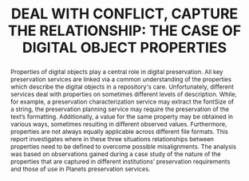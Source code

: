 ---
abstract: 'Properties of digital objects play a central role in digital

  preservation. All key preservation services are linked via

  a common understanding of the properties which describe

  the digital objects in a repository''s care. Unfortunately,

  different services deal with properties on

  sometimes different levels of description. While, for example,

  a preservation characterization service may extract

  the fontSize of a string, the preservation planning

  service may require the preservation of the text’s formatting.

  Additionally, a value for the same property may be

  obtained in various ways, sometimes resulting in different

  observed values. Furthermore, properties are not always

  equally applicable across different file formats.

  This report investigates where in these three situations

  relationships between properties need to be defined

  to overcome possible misalignments.

  The analysis was based on observations gained during

  a case study of the nature of the properties that are captured

  in different institutions’ preservation requirements

  and those of use in Planets preservation services.'
creators:
- Dappert, Angela
date: null
document_url: https://services.phaidra.univie.ac.at/api/object/o:180510/download
grand_parent: iPRES
institutions: []
keywords: []
landing_page_url: https://phaidra.univie.ac.at/o:180510
language: eng
layout: publication
license: GPLv3
notes_url: null
parent: iPRES 2010
publication_type: paper
size: 130176
slides_url: null
source_name: iPRES
title: 'DEAL WITH CONFLICT,  CAPTURE THE RELATIONSHIP:  THE CASE OF DIGITAL OBJECT
  PROPERTIES'
year: 2010
---